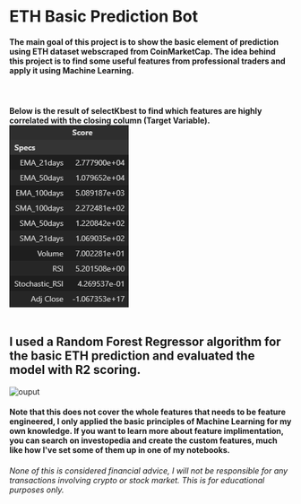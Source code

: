 <h1> ETH Basic Prediction Bot </h1>
<div class = "Summary">
    <h4> The main goal of this project is to show the basic element of prediction using ETH dataset webscraped from CoinMarketCap. The idea behind this project is to find some useful features from professional traders and apply it using Machine Learning. </h4>
    <br>
    <h4> Below is the result of selectKbest to find which features are highly correlated with the closing column (Target Variable).
    <img src="images/SelectKBest.png" alt="featureselect">
    <br><br>
    <h2>I used a Random Forest Regressor algorithm for the basic ETH prediction and evaluated the model with R2 scoring.</h2>
    <img src="images/ouput.png" alt="ouput">
    <br>
    <h4> Note that this does not cover the whole features that needs to be feature engineered, I only applied the basic principles of Machine Learning for my own knowledge. If you want to learn more about feature implimentation, you can search on investopedia and create the custom features, much like how I've set some of them up in one of my notebooks.</h4>
</div>
<h6> None of this is considered financial advice, I will not be responsible for any transactions involving crypto or stock market. This is for educational purposes only. </h6>
